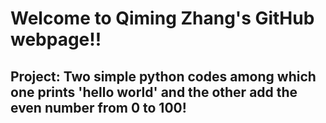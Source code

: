 # Welcome to Qiming Zhang's GitHub webpage!!
## Project: Two simple python codes among which one prints 'hello world' and the other add the even number from 0 to 100!

  
